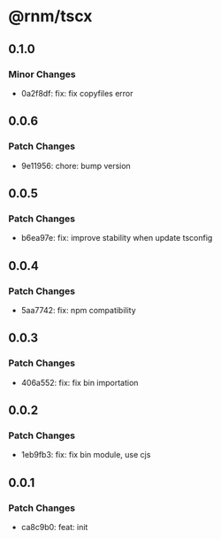 # @rnm/tscx

## 0.1.0

### Minor Changes

- 0a2f8df: fix: fix copyfiles error

## 0.0.6

### Patch Changes

- 9e11956: chore: bump version

## 0.0.5

### Patch Changes

- b6ea97e: fix: improve stability when update tsconfig

## 0.0.4

### Patch Changes

- 5aa7742: fix: npm compatibility

## 0.0.3

### Patch Changes

- 406a552: fix: fix bin importation

## 0.0.2

### Patch Changes

- 1eb9fb3: fix: fix bin module, use cjs

## 0.0.1

### Patch Changes

- ca8c9b0: feat: init
